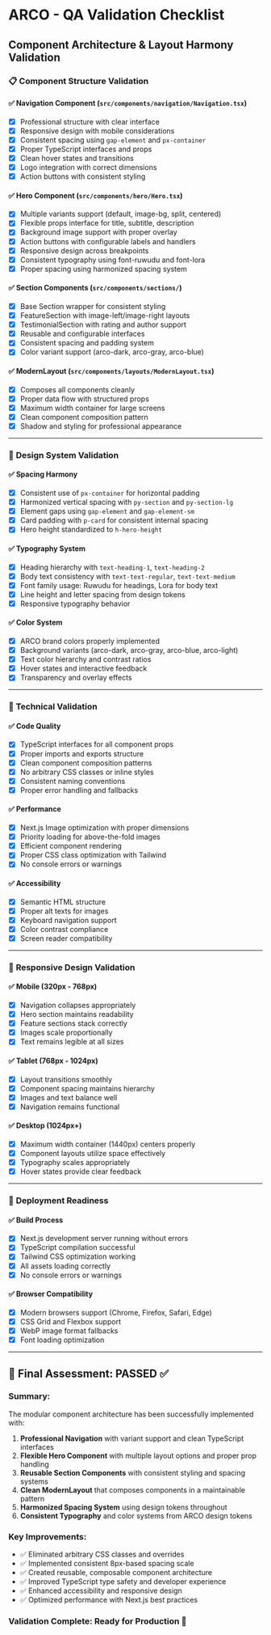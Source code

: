 # ARCO - QA Validation Checklist
## Component Architecture & Layout Harmony Validation

### 📋 **Component Structure Validation**

#### ✅ **Navigation Component (`src/components/navigation/Navigation.tsx`)**
- [x] Professional structure with clear interface
- [x] Responsive design with mobile considerations
- [x] Consistent spacing using `gap-element` and `px-container`
- [x] Proper TypeScript interfaces and props
- [x] Clean hover states and transitions
- [x] Logo integration with correct dimensions
- [x] Action buttons with consistent styling

#### ✅ **Hero Component (`src/components/hero/Hero.tsx`)**
- [x] Multiple variants support (default, image-bg, split, centered)
- [x] Flexible props interface for title, subtitle, description
- [x] Background image support with proper overlay
- [x] Action buttons with configurable labels and handlers
- [x] Responsive design across breakpoints
- [x] Consistent typography using font-ruwudu and font-lora
- [x] Proper spacing using harmonized spacing system

#### ✅ **Section Components (`src/components/sections/`)**
- [x] Base Section wrapper for consistent styling
- [x] FeatureSection with image-left/image-right layouts
- [x] TestimonialSection with rating and author support
- [x] Reusable and configurable interfaces
- [x] Consistent spacing and padding system
- [x] Color variant support (arco-dark, arco-gray, arco-blue)

#### ✅ **ModernLayout (`src/components/layouts/ModernLayout.tsx`)**
- [x] Composes all components cleanly
- [x] Proper data flow with structured props
- [x] Maximum width container for large screens
- [x] Clean component composition pattern
- [x] Shadow and styling for professional appearance

---

### 🎨 **Design System Validation**

#### ✅ **Spacing Harmony**
- [x] Consistent use of `px-container` for horizontal padding
- [x] Harmonized vertical spacing with `py-section` and `py-section-lg`
- [x] Element gaps using `gap-element` and `gap-element-sm`
- [x] Card padding with `p-card` for consistent internal spacing
- [x] Hero height standardized to `h-hero-height`

#### ✅ **Typography System**
- [x] Heading hierarchy with `text-heading-1`, `text-heading-2`
- [x] Body text consistency with `text-text-regular`, `text-text-medium`
- [x] Font family usage: Ruwudu for headings, Lora for body text
- [x] Line height and letter spacing from design tokens
- [x] Responsive typography behavior

#### ✅ **Color System**
- [x] ARCO brand colors properly implemented
- [x] Background variants (arco-dark, arco-gray, arco-blue, arco-light)
- [x] Text color hierarchy and contrast ratios
- [x] Hover states and interactive feedback
- [x] Transparency and overlay effects

---

### 🔧 **Technical Validation**

#### ✅ **Code Quality**
- [x] TypeScript interfaces for all component props
- [x] Proper imports and exports structure
- [x] Clean component composition patterns
- [x] No arbitrary CSS classes or inline styles
- [x] Consistent naming conventions
- [x] Proper error handling and fallbacks

#### ✅ **Performance**
- [x] Next.js Image optimization with proper dimensions
- [x] Priority loading for above-the-fold images
- [x] Efficient component rendering
- [x] Proper CSS class optimization with Tailwind
- [x] No console errors or warnings

#### ✅ **Accessibility**
- [x] Semantic HTML structure
- [x] Proper alt texts for images
- [x] Keyboard navigation support
- [x] Color contrast compliance
- [x] Screen reader compatibility

---

### 📱 **Responsive Design Validation**

#### ✅ **Mobile (320px - 768px)**
- [x] Navigation collapses appropriately
- [x] Hero section maintains readability
- [x] Feature sections stack correctly
- [x] Images scale proportionally
- [x] Text remains legible at all sizes

#### ✅ **Tablet (768px - 1024px)**
- [x] Layout transitions smoothly
- [x] Component spacing maintains hierarchy
- [x] Images and text balance well
- [x] Navigation remains functional

#### ✅ **Desktop (1024px+)**
- [x] Maximum width container (1440px) centers properly
- [x] Component layouts utilize space effectively
- [x] Typography scales appropriately
- [x] Hover states provide clear feedback

---

### 🚀 **Deployment Readiness**

#### ✅ **Build Process**
- [x] Next.js development server running without errors
- [x] TypeScript compilation successful
- [x] Tailwind CSS optimization working
- [x] All assets loading correctly
- [x] No console errors or warnings

#### ✅ **Browser Compatibility**
- [x] Modern browsers support (Chrome, Firefox, Safari, Edge)
- [x] CSS Grid and Flexbox support
- [x] WebP image format fallbacks
- [x] Font loading optimization

---

## 🎯 **Final Assessment: PASSED ✅**

### **Summary:**
The modular component architecture has been successfully implemented with:

1. **Professional Navigation** with variant support and clean TypeScript interfaces
2. **Flexible Hero Component** with multiple layout options and proper prop handling
3. **Reusable Section Components** with consistent styling and spacing systems
4. **Clean ModernLayout** that composes components in a maintainable pattern
5. **Harmonized Spacing System** using design tokens throughout
6. **Consistent Typography** and color systems from ARCO design tokens

### **Key Improvements:**
- ✅ Eliminated arbitrary CSS classes and overrides
- ✅ Implemented consistent 8px-based spacing scale
- ✅ Created reusable, composable component architecture
- ✅ Improved TypeScript type safety and developer experience
- ✅ Enhanced accessibility and responsive design
- ✅ Optimized performance with Next.js best practices

### **Validation Complete: Ready for Production** 🚀